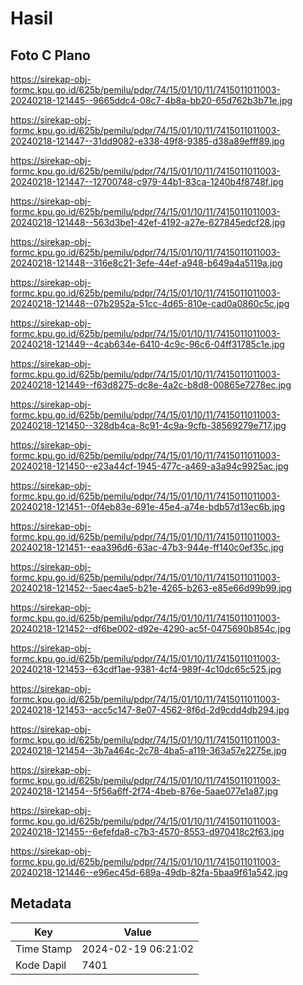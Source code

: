 # Hasil

## Foto C Plano

https://sirekap-obj-formc.kpu.go.id/625b/pemilu/pdpr/74/15/01/10/11/7415011011003-20240218-121445--9665ddc4-08c7-4b8a-bb20-65d762b3b71e.jpg

https://sirekap-obj-formc.kpu.go.id/625b/pemilu/pdpr/74/15/01/10/11/7415011011003-20240218-121447--31dd9082-e338-49f8-9385-d38a89efff89.jpg

https://sirekap-obj-formc.kpu.go.id/625b/pemilu/pdpr/74/15/01/10/11/7415011011003-20240218-121447--12700748-c979-44b1-83ca-1240b4f8748f.jpg

https://sirekap-obj-formc.kpu.go.id/625b/pemilu/pdpr/74/15/01/10/11/7415011011003-20240218-121448--563d3be1-42ef-4192-a27e-627845edcf28.jpg

https://sirekap-obj-formc.kpu.go.id/625b/pemilu/pdpr/74/15/01/10/11/7415011011003-20240218-121448--316e8c21-3efe-44ef-a948-b649a4a5119a.jpg

https://sirekap-obj-formc.kpu.go.id/625b/pemilu/pdpr/74/15/01/10/11/7415011011003-20240218-121448--07b2952a-51cc-4d65-810e-cad0a0860c5c.jpg

https://sirekap-obj-formc.kpu.go.id/625b/pemilu/pdpr/74/15/01/10/11/7415011011003-20240218-121449--4cab634e-6410-4c9c-96c6-04ff31785c1e.jpg

https://sirekap-obj-formc.kpu.go.id/625b/pemilu/pdpr/74/15/01/10/11/7415011011003-20240218-121449--f63d8275-dc8e-4a2c-b8d8-00865e7278ec.jpg

https://sirekap-obj-formc.kpu.go.id/625b/pemilu/pdpr/74/15/01/10/11/7415011011003-20240218-121450--328db4ca-8c91-4c9a-9cfb-38569279e717.jpg

https://sirekap-obj-formc.kpu.go.id/625b/pemilu/pdpr/74/15/01/10/11/7415011011003-20240218-121450--e23a44cf-1945-477c-a469-a3a94c9925ac.jpg

https://sirekap-obj-formc.kpu.go.id/625b/pemilu/pdpr/74/15/01/10/11/7415011011003-20240218-121451--0f4eb83e-691e-45e4-a74e-bdb57d13ec6b.jpg

https://sirekap-obj-formc.kpu.go.id/625b/pemilu/pdpr/74/15/01/10/11/7415011011003-20240218-121451--eaa396d6-63ac-47b3-944e-ff140c0ef35c.jpg

https://sirekap-obj-formc.kpu.go.id/625b/pemilu/pdpr/74/15/01/10/11/7415011011003-20240218-121452--5aec4ae5-b21e-4265-b263-e85e66d99b99.jpg

https://sirekap-obj-formc.kpu.go.id/625b/pemilu/pdpr/74/15/01/10/11/7415011011003-20240218-121452--df6be002-d92e-4290-ac5f-0475690b854c.jpg

https://sirekap-obj-formc.kpu.go.id/625b/pemilu/pdpr/74/15/01/10/11/7415011011003-20240218-121453--63cdf1ae-9381-4cf4-989f-4c10dc65c525.jpg

https://sirekap-obj-formc.kpu.go.id/625b/pemilu/pdpr/74/15/01/10/11/7415011011003-20240218-121453--acc5c147-8e07-4562-8f6d-2d9cdd4db294.jpg

https://sirekap-obj-formc.kpu.go.id/625b/pemilu/pdpr/74/15/01/10/11/7415011011003-20240218-121454--3b7a464c-2c78-4ba5-a119-363a57e2275e.jpg

https://sirekap-obj-formc.kpu.go.id/625b/pemilu/pdpr/74/15/01/10/11/7415011011003-20240218-121454--5f56a6ff-2f74-4beb-876e-5aae077e1a87.jpg

https://sirekap-obj-formc.kpu.go.id/625b/pemilu/pdpr/74/15/01/10/11/7415011011003-20240218-121455--6efefda8-c7b3-4570-8553-d970418c2f63.jpg

https://sirekap-obj-formc.kpu.go.id/625b/pemilu/pdpr/74/15/01/10/11/7415011011003-20240218-121446--e96ec45d-689a-49db-82fa-5baa9f61a542.jpg


## Metadata

| Key        | Value               |
| ---------- | ------------------- |
| Time Stamp | 2024-02-19 06:21:02 |
| Kode Dapil | 7401                |



